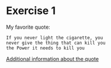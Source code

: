 # Exercise 1
My favorite quote:
```
If you never light the cigarette, you
never give the thing that can kill you
the Power it needs to kill you
```

[Additional information about the quote](https://www.litcharts.com/lit/the-fault-in-our-stars/symbols/augustus-cigarettes)
